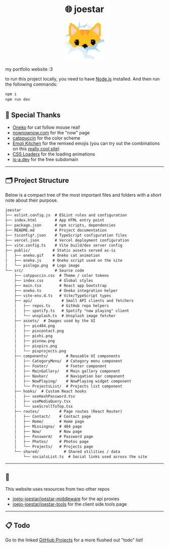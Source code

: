 <h1 align="center">🌐 joestar</h1>

<p align="center">
    <img src="./public/pixlogo.png" alt="car in clouds" title="car in clouds" width="128" >
</p>

my portfolio website :3

to run this project locally, you need to have [Node.js](https://nodejs.org/) installed. And then run the following commands:

```bash
npm i
npm run dev
```

## 🙏 Special Thanks

- [Oneko](https://github.com/adryd325/oneko.js/) for cat follow mouse real!
- [nownownow.com](https://nownownow.com/about) for the "now" page
- [catppuccin](https://catppuccin.com/) for the color scheme
- [Emoji Kitchen](https://fonts.google.com/noto/specimen/Noto+Color+Emoji) for the remixed emojis (you can try out the combinations on this [really cool site](https://emojikitchen.dev/))
- [CSS Loaders](https://css-loaders.com/) for the loading animations
- [is-a.dev](https://is-a.dev/) for the free subdomain

---

## 🗂️ Project Structure

Below is a compact tree of the most important files and folders with a short note about their purpose.

```plaintext
joestar
├── eslint.config.js  # ESLint rules and configuration
├── index.html        # App HTML entry point
├── package.json      # npm scripts, dependencies
├── README.md         # Project documentation
├── tsconfig*.json    # TypeScript configuration files
├── vercel.json       # Vercel deployment configuration
├── vite.config.ts    # Vite build/dev server config
├── public/          # Static assets served as-is
│   ├── oneko.gif    # Oneko cat animation
│   ├── oneko.js     # Oneko script used on the site
│   └── pixlogo.png  # Logo image
└── src/              # Source code
    ├── catppuccin.css  # Theme / color tokens
    ├── index.css       # Global styles
    ├── main.tsx        # React app bootstrap
    ├── oneko.ts        # Oneko integration helper
    ├── vite-env.d.ts   # Vite/TypeScript types
    ├── api/             # Small API clients and fetchers
    │   ├── repos.ts     # GitHub repo helpers
    │   ├── spotify.ts   # Spotify "now playing" client
    │   └── unsplash.ts  # Unsplash image fetcher
    ├── assets/  # Images used by the UI
    │   ├── pix404.png
    │   ├── pixcontact.png
    │   ├── pixhi.png
    │   ├── pixnow.png
    │   ├── pixpics.png
    │   └── pixprojects.png
    ├── components/        # Reusable UI components
    │   ├── CategoryMenu/  # Category menu component
    │   ├── Footer/        # Footer component
    │   ├── MainGallery/   # Main gallery component
    │   ├── Navbar/        # Navigation bar component
    │   ├── NowPlaying/    # NowPlaying widget component
    │   └── ProjectsList/  # Projects list component
    ├── hooks/  # Custom React hooks
    │   ├── useHashPassword.tsx
    │   ├── useMediaQuery.tsx
    │   └── useScrollToTop.tsx
    ├── routes/         # Page routes (React Router)
    │   ├── Contact/    # Contact page
    │   ├── Home/       # Home page
    │   ├── Missingno/  # 404 page
    │   ├── Now/        # Now page
    │   ├── Password/   # Password page
    │   ├── Photos/     # Photos page
    │   └── Projects/   # Projects page
    └── shared/           # Shared utilities / data
        └── socialsList.ts  # Social links used across the site
```

---

## 🔌 

This website uses resources from two other repos

- [joejo-joestar/joestar-middleware](https://github.com/joejo-joestar/joestar-middleware) for the api proxies
- [joejo-joestar/joestar-tools](https://github.com/joejo-joestar/joestar-tools) for the client side tools page

---

## 📋 Todo

Go to the linked [GitHiub Projects](https://github.com/users/joejo-joestar/projects/1/views/1) for a more flushed out "todo" list!
